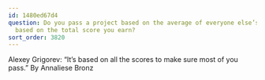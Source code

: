 ```yaml
---
id: 1480ed67d4
question: Do you pass a project based on the average of everyone else’s scores or
  based on the total score you earn?
sort_order: 3820
---
```


Alexey Grigorev: “It’s based on all the scores to make sure most of you pass.”                                                   By Annaliese Bronz

